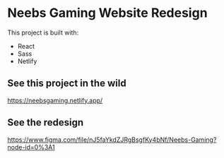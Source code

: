 # Neebs Gaming Website Redesign

This project is built with:

- React
- Sass
- Netlify


## See this project in the wild
<https://neebsgaming.netlify.app/>

## See the redesign
<https://www.figma.com/file/nJ5faYkdZJRgBsgfKy4bNf/Neebs-Gaming?node-id=0%3A1>
